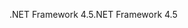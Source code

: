 <span data-ttu-id="421b3-101">.NET Framework 4.5</span><span class="sxs-lookup"><span data-stu-id="421b3-101">.NET Framework 4.5</span></span>
